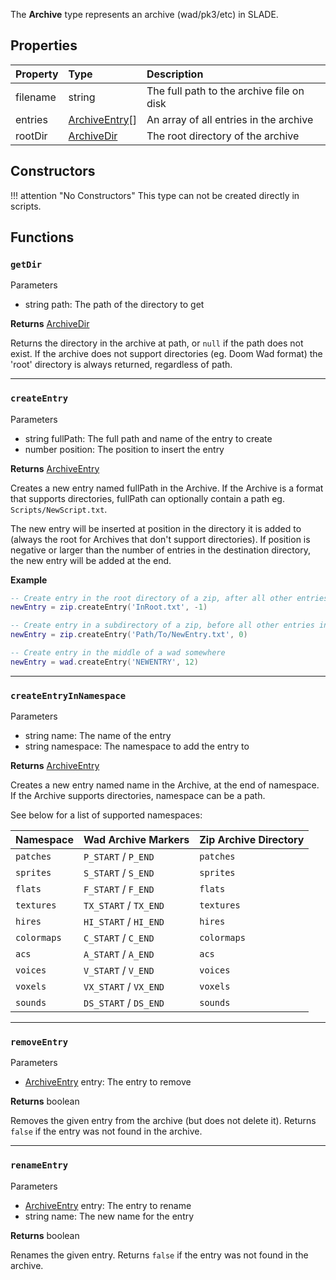 The **Archive** type represents an archive (wad/pk3/etc) in SLADE.

## Properties

| Property | Type | Description |
|:---------|:-----|:------------|
<prop>filename</prop> | <type>string</type> | The full path to the archive file on disk
<prop>entries</prop> | <type>[ArchiveEntry](ArchiveEntry.md)\[\]</type> | An array of all entries in the archive
<prop>rootDir</prop>  | <type>[ArchiveDir](ArchiveDir.md)</type> | The root directory of the archive

## Constructors

!!! attention "No Constructors"
    This type can not be created directly in scripts.

## Functions

### `getDir`

<params>Parameters</params>

* <type>string</type> <arg>path</arg>: The path of the directory to get

**Returns** <type>[ArchiveDir](ArchiveDir.md)</type>

Returns the directory in the archive at <arg>path</arg>, or `null` if the path does not exist. If the archive does not support directories (eg. Doom Wad format) the 'root' directory is always returned, regardless of <arg>path</arg>.

---
### `createEntry`

<params>Parameters</params>

* <type>string</type> <arg>fullPath</arg>: The full path and name of the entry to create
* <type>number</type> <arg>position</arg>: The position to insert the entry

**Returns** <type>[ArchiveEntry](ArchiveEntry.md)</type>

Creates a new entry named <arg>fullPath</arg> in the Archive. If the Archive is a format that supports directories, <arg>fullPath</arg> can optionally contain a path eg. `Scripts/NewScript.txt`.

The new entry will be inserted at <arg>position</arg> in the directory it is added to (always the root for Archives that don't support directories). If <arg>position</arg> is negative or larger than the number of entries in the destination directory, the new entry will be added at the end.

**Example**

```lua
-- Create entry in the root directory of a zip, after all other entries
newEntry = zip.createEntry('InRoot.txt', -1)

-- Create entry in a subdirectory of a zip, before all other entries in the subdirectory
newEntry = zip.createEntry('Path/To/NewEntry.txt', 0)

-- Create entry in the middle of a wad somewhere
newEntry = wad.createEntry('NEWENTRY', 12)
```

---
### `createEntryInNamespace`

<params>Parameters</params>

* <type>string</type> <arg>name</arg>: The name of the entry
* <type>string</type> <arg>namespace</arg>: The namespace to add the entry to

**Returns** <type>[ArchiveEntry](ArchiveEntry.md)</type>

Creates a new entry named <arg>name</arg> in the Archive, at the end of <arg>namespace</arg>. If the Archive supports directories, <arg>namespace</arg> can be a path.

See below for a list of supported namespaces:

| Namespace | Wad Archive Markers | Zip Archive Directory |
|-----------|---------------------|-----------------------|
`patches` | `P_START` / `P_END` | `patches`
`sprites` | `S_START` / `S_END` | `sprites`
`flats` | `F_START` / `F_END` | `flats`
`textures` | `TX_START` / `TX_END` | `textures`
`hires` | `HI_START` / `HI_END` | `hires`
`colormaps` | `C_START` / `C_END` | `colormaps`
`acs` | `A_START` / `A_END` | `acs`
`voices` | `V_START` / `V_END` | `voices`
`voxels` | `VX_START` / `VX_END` | `voxels`
`sounds` | `DS_START` / `DS_END` | `sounds`

---
### `removeEntry`

<params>Parameters</params>

* <type>[ArchiveEntry](ArchiveEntry.md)</type> <arg>entry</arg>: The entry to remove

**Returns** <type>boolean</type>

Removes the given entry from the archive (but does not delete it). Returns `false` if the entry was not found in the archive.

---
### `renameEntry`

<params>Parameters</params>

* <type>[ArchiveEntry](ArchiveEntry.md)</type> <arg>entry</arg>: The entry to rename
* <type>string</type> <arg>name</arg>: The new name for the entry

**Returns** <type>boolean</type>

Renames the given entry. Returns `false` if the entry was not found in the archive.
